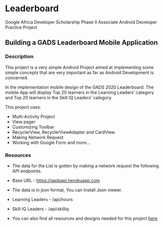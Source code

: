# Leaderboard
Google Africa Developer Scholarship Phase II Associate Android Developer Practice Project

## Building a GADS Leaderboard Mobile Application

### Description
This project is a very simple Android Project aimed at implementing some simple concepts that are very important as far as Android Development is concerned.

In the implementation mobile design of the GADS 2020 Leaderboard. The mobile App will display Top 20 learners in the Learning Leaders’ category and Top 20 learners in the Skill IQ Leaders’ category.

This project uses:
 + Multi-Activity Project
 + View pager
 + Customizing Toolbar
 + RecyclerView, RecyclerViewAdapter and CardView.
 + Making Network Request
 + Working with Google Form and more...

### Resources
 - The data  for the List is gotten by making a network request the following API endpoints.
 - Base URL - https://gadsapi.herokuapp.com
 - The data is in json format, You can Install Json viewer.
 - Learning Leaders - /api/hours
 - Skill IQ Leaders - /api/skilliq

 - You can also find all resources and designs needed for this project [here](https://drive.google.com/drive/folders/1l-huMnFzu0Lh_olBCzHgovsUCwbKouMb?usp=sharing)

